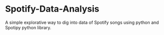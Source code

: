 # Spotify-Data-Analysis
A simple explorative way to dig into data of Spotify songs using python and Spotipy python library.
